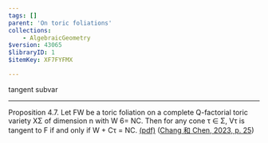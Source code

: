 ```yaml
---
tags: []
parent: 'On toric foliations'
collections:
    - AlgebraicGeometry
$version: 43065
$libraryID: 1
$itemKey: XF7FYFMX

---
```

tangent subvar

***

Proposition 4.7. Let FW be a toric foliation on a complete Q-factorial toric variety XΣ of dimension n with W 6= NC. Then for any cone τ ∈ Σ, Vτ is tangent to F if and only if W + Cτ = NC. <a href="zotero://open-pdf/library/items/B7HLUL8A?page=25&#x26;annotation=8PGUQMDC">(pdf)</a></a> (<a href="zotero://select/library/items/LHCALV7Y">Chang 和 Chen, 2023, p. 25</a>)
